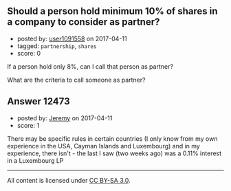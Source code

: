 ## Should a person hold minimum 10% of shares in a company to consider as partner?

- posted by: [user1091558](https://stackexchange.com/users/1098507/user1091558) on 2017-04-11
- tagged: `partnership`, `shares`
- score: 0

If a person hold only 8%, can I call that person as partner?

What are the criteria to call someone as partner?




## Answer 12473

- posted by: [Jeremy](https://stackexchange.com/users/8704241/jeremy) on 2017-04-11
- score: 1

There may be specific rules in certain countries (I only know from my own experience in the USA, Cayman Islands and Luxembourg) and in my experience, there isn't - the last I saw (two weeks ago) was a 0.11% interest in a Luxembourg LP



---

All content is licensed under [CC BY-SA 3.0](https://creativecommons.org/licenses/by-sa/3.0/).
